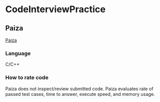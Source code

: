 # CodeInterviewPractice

## Paiza

[Paiza](https://paiza.jp/challenges)

### Language

C/C++

### How to rate code

Paiza does not inspect/review submitted code.
Paiza evaluates rate of passed test cases, time to answer, execute speed, and memory usage.
